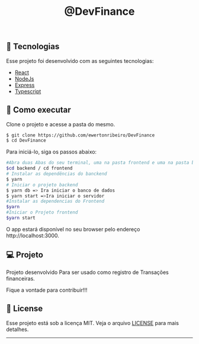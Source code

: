 <p align="center">
  <h1 align="center">@DevFinance</h1>
</p>




<br>

## 🧪 Tecnologias

Esse projeto foi desenvolvido com as seguintes tecnologias:

- [React](https://reactjs.org)
- [NodeJs](https://nodejs.org)
- [Express](https://expressjs.com/pt-br/)
- [Typescript](https://www.typescriptlang.org)

## 🚀 Como executar

Clone o projeto e acesse a pasta do mesmo.

```bash
$ git clone https://github.com/ewertonribeiro/DevFinance
$ cd DevFinance
```

Para iniciá-lo, siga os passos abaixo:
```bash
#Abra duas Abas do seu terminal, uma na pasta frontend e uma na pasta backend
$cd backend / cd frontend
# Instalar as dependências do banckend
$ yarn 
# Iniciar o projeto backend
$ yarn db => Ira iniciar o banco de dados
$ yarn start =>Ira iniciar o servidor
#Instalar as dependencias do Frontend
$yarn
#Iniciar o Projeto frontend
$yarn start
```
O app estará disponível no seu browser pelo endereço http://localhost:3000.

## 💻 Projeto

Projeto desenvolvido Para ser usado como registro de Transações financeiras. 

Fique a vontade para contribuir!!!



## 📝 License

Esse projeto está sob a licença MIT. Veja o arquivo [LICENSE](LICENSE.md) para mais detalhes.

---


